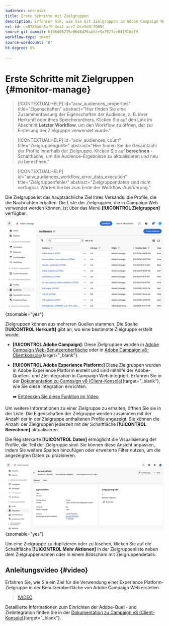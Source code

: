 ```yaml
---
audience: end-user
title: Erste Schritte mit Zielgruppen
description: Erfahren Sie, wie Sie mit Zielgruppen im Adobe Campaign Web arbeiten.
exl-id: ce0785a0-6af5-4ea1-ace7-0ce9d3ff065f
source-git-commit: b166d06215e06d6426ab9ce9a757fcc041810df9
workflow-type: tm+mt
source-wordcount: '0'
ht-degree: 0%

---
```


# Erste Schritte mit Zielgruppen {#monitor-manage}

>[!CONTEXTUALHELP]
>id="acw_audiences_properties"
>title="Eigenschaften"
>abstract="Hier finden Sie eine Zusammenfassung der Eigenschaften der Audience, z. B. ihrer Herkunft oder ihres Speicherordners. Klicken Sie auf den Link im Abschnitt **Letzter Workflow**, um den Workflow zu öffnen, der zur Erstellung der Zielgruppe verwendet wurde."

>[!CONTEXTUALHELP]
>id="acw_audiences_count"
>title="Zielgruppengröße"
>abstract="Hier finden Sie die Gesamtzahl der Profile innerhalb der Zielgruppe. Klicken Sie auf **berechnen** -Schaltfläche, um die Audience-Ergebnisse zu aktualisieren und neu zu berechnen."

>[!CONTEXTUALHELP]
>id="acw_audiences_workflow_error_data_execution"
>title="Zielgruppenfehler"
>abstract="Zielgruppendaten sind nicht verfügbar. Warten Sie bis zum Ende der Workflow-Ausführung."

Die Zielgruppe ist das hauptsächliche Ziel Ihres Versands: die Profile, die die Nachrichten erhalten. Die Liste der Zielgruppen, die in Campaign Web verwendet werden können, ist über das Menü **[!UICONTROL Zielgruppen]** verfügbar.

![](assets/audiences-list.png){zoomable=&quot;yes&quot;}

Zielgruppen können aus mehreren Quellen stammen. Die Spalte **[!UICONTROL Herkunft]** gibt an, wo eine bestimmte Zielgruppe erstellt wurde:

* **[!UICONTROL Adobe Campaign]**: Diese Zielgruppen wurden in [Adobe Campaign Web-Benutzeroberfläche](create-audience.md) oder in [Adobe Campaign v8-Clientkonsole](https://experienceleague.adobe.com/docs/campaign/campaign-v8/audience/create-audiences/create-audiences.html?lang=de){target="_blank"}.

* **[!UICONTROL Adobe Experience Platform:]** Diese Zielgruppen wurden in Adobe Experience Platform erstellt und sind mithilfe der Adobe-Quellen- und Zielintegration in Campaign Web integriert. Erfahren Sie in der [Dokumentation zu Campaign v8 (Client-Konsole)](https://experienceleague.adobe.com/docs/campaign/campaign-v8/connect/ac-aep/ac-aep.html?lang=de){target="_blank"}, wie Sie diese Integration einrichten.

  ➡️ [Entdecken Sie diese Funktion im Video](#video)

Um weitere Informationen zu einer Zielgruppe zu erhalten, öffnen Sie sie in der Liste. Die Eigenschaften der Zielgruppe werden zusammen mit der Anzahl der in der Zielgruppe enthaltenen Profile angezeigt. Sie können die Anzahl der Zielgruppen jederzeit mit der Schaltfläche **[!UICONTROL Berechnen]** aktualisieren.

Die Registerkarte **[!UICONTROL Daten]** ermöglicht die Visualisierung der Profile, die Teil der Zielgruppe sind. Sie können diese Ansicht anpassen, indem Sie weitere Spalten hinzufügen oder erweiterte Filter nutzen, um die angezeigten Daten zu präzisieren.

![](assets/audiences-details.png){zoomable=&quot;yes&quot;}

Um eine Zielgruppe zu duplizieren oder zu löschen, klicken Sie auf die Schaltfläche **[!UICONTROL Mehr Aktionen]** in der Zielgruppenliste neben dem Zielgruppennamen oder in einem Bildschirm mit Zielgruppendetails.

## Anleitungsvideo {#video}

Erfahren Sie, wie Sie ein Ziel für die Verwendung einer Experience Platform-Zielgruppe in der Benutzeroberfläche von Adobe Campaign Web erstellen.

>[!VIDEO](https://video.tv.adobe.com/v/3427635?quality=12)

Detaillierte Informationen zum Einrichten der Adobe-Quell- und Zielintegration finden Sie in der [Dokumentation zu Campaign v8 (Client-Konsole)](https://experienceleague.adobe.com/docs/campaign/campaign-v8/connect/ac-aep/ac-aep.html?lang=de){target="_blank"}.
